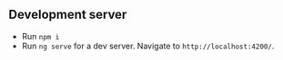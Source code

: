 ## Development server
- Run `npm i`
- Run `ng serve` for a dev server. Navigate to `http://localhost:4200/`.

